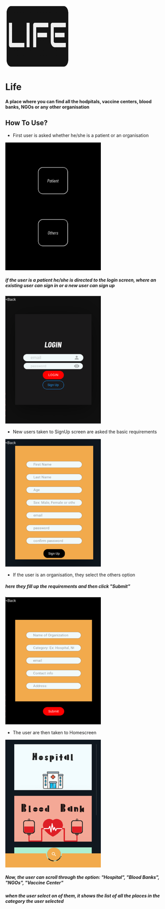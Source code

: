 <img src="images/logo.png" width=200, height=200>

# Life

#### A place where you can find all the hodpitals, vaccine centers, blood banks, NGOs or any other organisation

## How To Use?

- First user is asked whether he/she is a patient or an organisation
<img src="images/firstscreen.png" width=300, height=400>

##### if the user is a patient he/she is directed to the login screen, where an existing user can sign in or a new user can sign up
<img src="images/loginscreen.png" width=300, height=400>

- New users taken to SignUp screen are asked the basic requirements
<img src="images/signupscreen.png" width=300, height=400>

- If the user is an organisation, they select the others option
##### here they fill up the requirements and then click "Submit"
<img src="images/othersscreen.png" width=300, height=400>

- The user are then taken to Homescreen
<img src="images/homescreen.png" width=300, height=400>

##### Now, the user can scroll through the option: "Hospital", "Blood Banks", "NGOs", "Vaccine Center"
##### when the user select on of them, it shows the list of all the places in the category the user selected




